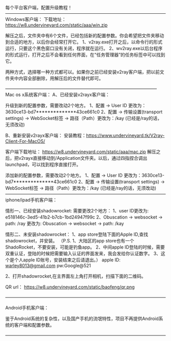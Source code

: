 每个平台客户端，配置升级教程！
————————————————————————————————————
Windows客户端：
下载地址： https://w8.undervineyard.com/static/aaa/win.zip

解压之后，文件夹中有6个文件，已经包括新的配置参数。你会希望把文件夹移动到合适的地方，以后你会经常打开它。
1、v2ray.exe打开之后，以命令行的形式运行，只要这个黑色窗口没有关闭，程序就在运行。
2、wv2ray.exe以后台程序的形式运行，打开之后不会看到任何界面，在“任务管理器”的任务标签中可以找到它。

两种方式，选择哪一种方式都可以。如果你之前已经安装v2ray客户端，把以前文件夹中内容全部删除，用解压后的文件替代即可。

——————————————————————————————————
Mac os x系统客户端：
A、已经安装v2rayx客户端：

升级到新的配置参数，需要改动2个地方。
1、配置 -> User ID 更改为：3630ce13-bd7**************43ce661c0
2、配置 -> 传输设置(transport settings) -> WebSocket标签 -> 路径（Path）更改为：/kay (已经是/ray的话，无须改动)

B、重新安装v2rayx客户端：
安装教程：https://www.undervineyard.tk/V2ray-Client-For-MacOS/

客户端下载地址： https://w8.undervineyard.com/static/aaa/mac.zip
解压之后，把v2rayx直接移动到/Application文件夹。以后，通过四指捏合调出launchpad，可以找到程序直接打开。

添加新的配置参数，需要改动2个地方。
1、配置 -> User ID 更改为：3630ce13-bd7**************43ce661c0
2、配置 -> 传输设置(transport settings) -> WebSocket标签 -> 路径（Path）更改为：/kay (已经是/ray的话，无须改动)
————————————————————————————————————
iphone/ipad手机客户端： 

情形一、已经安装shadowrocket:
需要更改2个地方：
1、user ID更改为: e518146c-3ed5-41b2-b7cb-1bd24947f99c
2、Obuscation -> websocket -> path: /ray 更改为: Obuscation -> websocket -> path: /kay

情形二、未安装shadowrocket：
1、app store登陆下面的Apple ID,查找shadowrocket，并安装。
（P.S.
1、大陆区的app store也有一个ShadoRocket，不要安装，可能是钓鱼app。
2、中间apple ID登陆的时候，需要双重认证，登陆的时候把需要输入认证的界面发来，我会发给你认证数字。
3、这个是个人apple ID账号，安装结束之后请退出。）
apple ID: warley8013@gmail.com pw:Google@521

2、打开shadowrocket,在主界面左上角打开相机，扫描下面的二维码。

QR url： https://w8.undervineyard.com/static/baofeng/qr.png

————————————————————————————————————

Android手机客户端：

鉴于Android系统的复杂性，以及国产手机的流氓特性，项目不再提供Android系统的客户端和配置参数。

————————————————————————————————————
